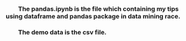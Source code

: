 ### &emsp;&emsp;The pandas.ipynb is the file which containing my tips using dataframe and pandas package in data mining race.
### &emsp;&emsp;The demo data is the csv file.
